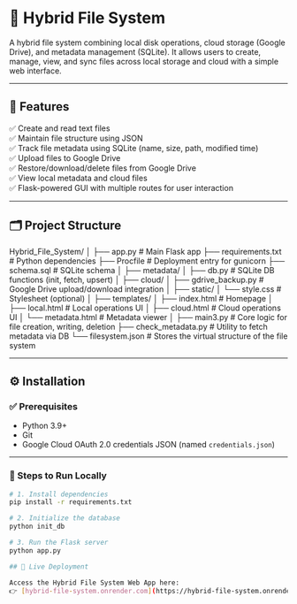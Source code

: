 # 🔗 Hybrid File System

A hybrid file system combining local disk operations, cloud storage (Google Drive), and metadata management (SQLite). It allows users to create, manage, view, and sync files across local storage and cloud with a simple web interface.

---

## 📌 Features

✅ Create and read text files  
✅ Maintain file structure using JSON  
✅ Track file metadata using SQLite (name, size, path, modified time)  
✅ Upload files to Google Drive  
✅ Restore/download/delete files from Google Drive  
✅ View local metadata and cloud files  
✅ Flask-powered GUI with multiple routes for user interaction

---

## 🗂️ Project Structure

Hybrid_File_System/
│
├── app.py # Main Flask app
├── requirements.txt # Python dependencies
├── Procfile # Deployment entry for gunicorn
├── schema.sql # SQLite schema
│
├── metadata/
│ ├── db.py # SQLite DB functions (init, fetch, upsert)
│
├── cloud/
│ ├── gdrive_backup.py # Google Drive upload/download integration
│
├── static/
│ └── style.css # Stylesheet (optional)
│
├── templates/
│ ├── index.html # Homepage
│ ├── local.html # Local operations UI
│ ├── cloud.html # Cloud operations UI
│ └── metadata.html # Metadata viewer
│
├── main3.py # Core logic for file creation, writing, deletion
├── check_metadata.py # Utility to fetch metadata via DB
└── filesystem.json # Stores the virtual structure of the file system

---

## ⚙️ Installation

### ✅ Prerequisites

- Python 3.9+
- Git
- Google Cloud OAuth 2.0 credentials JSON (named `credentials.json`)

---

### 🧪 Steps to Run Locally

```bash
# 1. Install dependencies
pip install -r requirements.txt

# 2. Initialize the database
python init_db

# 3. Run the Flask server
python app.py

## 🔗 Live Deployment

Access the Hybrid File System Web App here:  
👉 [hybrid-file-system.onrender.com](https://hybrid-file-system.onrender.com)
